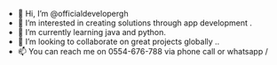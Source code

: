 - 👋 Hi, I’m @officialdevelopergh
- 👀 I’m interested in creating solutions through app development .
- 🌱 I’m currently learning java and python.
- 💞️ I’m looking to collaborate on great projects globally ..
- 📫 You can reach me on 0554-676-788 via phone call or whatsapp / 

<!---
officialdevelopergh/officialdevelopergh is a ✨ special ✨ repository because its `README.md` (this file) appears on your GitHub profile.
You can click the Preview link to take a look at your changes.
--->
